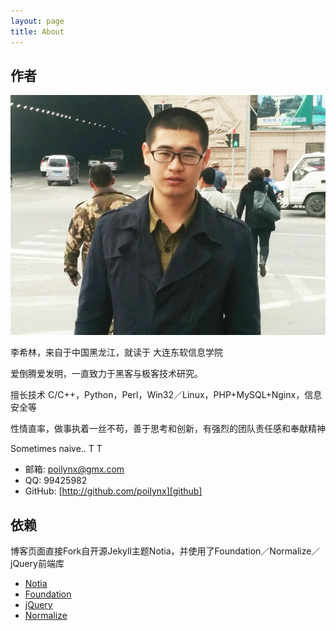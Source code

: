 ```yaml
---
layout: page
title: About
---
```

## 作者

![Auther](/about/auther.jpg)

李希林，来自于中国黑龙江，就读于 大连东软信息学院

爱倒腾爱发明，一直致力于黑客与极客技术研究。

擅长技术 C/C++，Python，Perl，Win32／Linux，PHP+MySQL+Nginx，信息安全等

性情直率，做事执着一丝不苟，善于思考和创新，有强烈的团队责任感和奉献精神

Sometimes naive.. T T

* 邮箱: [poilynx@gmx.com][mail]
* QQ:  99425982
* GitHub:  [http://github.com/poilynx][github]


## 依赖

博客页面直接Fork自开源Jekyll主题Notia，并使用了Foundation／Normalize／jQuery前端库

* [Notia][0]
* [Foundation][1]
* [jQuery][2]
* [Normalize][3]

[0]: https://github.com/penibelst/jekyll-noita
[1]: http://foundation.zurb.com/
[2]: http://jquery.com/
[3]: http://necolas.github.io/normalize.css/
[mail]: mailto://poilynx@gmx.com
[github]: http://github.com/poilynx
